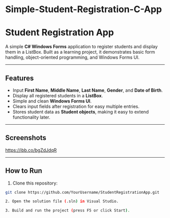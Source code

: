 # Simple-Student-Registration-C-App

# Student Registration App

A simple **C# Windows Forms** application to register students and display them in a ListBox. Built as a learning project, it demonstrates basic form handling, object-oriented programming, and Windows Forms UI.

---

## Features

- Input **First Name**, **Middle Name**, **Last Name**, **Gender**, and **Date of Birth**.
- Display all registered students in a **ListBox**.
- Simple and clean **Windows Forms UI**.
- Clears input fields after registration for easy multiple entries.
- Stores student data as **Student objects**, making it easy to extend functionality later.

---

## Screenshots

https://ibb.co/bgZdJdqR

---

## How to Run

1. Clone this repository:

```bash
git clone https://github.com/YourUsername/StudentRegistrationApp.git

2. Open the solution file (.sln) in Visual Studio.

3. Build and run the project (press F5 or click Start).
